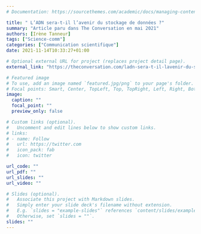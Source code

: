 ```yaml
---
# Documentation: https://sourcethemes.com/academic/docs/managing-content/

title: " L’ADN sera-t-il l’avenir du stockage de données ?"
summary: "Article paru dans The Conversation en mai 2021"
authors: [Irène Tanneur]
tags: ["Science-comm"]
categories: ["Communication scientifique"]
date: 2021-11-14T10:33:27+01:00

# Optional external URL for project (replaces project detail page).
external_link: "https://theconversation.com/ladn-sera-t-il-lavenir-du-stockage-de-donnees-159387"

# Featured image
# To use, add an image named `featured.jpg/png` to your page's folder.
# Focal points: Smart, Center, TopLeft, Top, TopRight, Left, Right, BottomLeft, Bottom, BottomRight.
image:
  caption: ""
  focal_point: ""
  preview_only: false

# Custom links (optional).
#   Uncomment and edit lines below to show custom links.
# links:
# - name: Follow
#   url: https://twitter.com
#   icon_pack: fab
#   icon: twitter

url_code: ""
url_pdf: ""
url_slides: ""
url_video: ""

# Slides (optional).
#   Associate this project with Markdown slides.
#   Simply enter your slide deck's filename without extension.
#   E.g. `slides = "example-slides"` references `content/slides/example-slides.md`.
#   Otherwise, set `slides = ""`.
slides: ""
---
```


